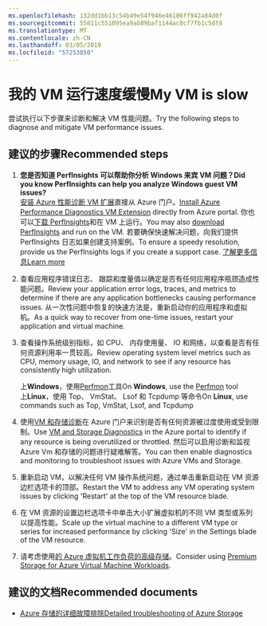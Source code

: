 ```yaml
---
ms.openlocfilehash: 132dd1bb13c54b49e54f946e46106ff942a84d0f
ms.sourcegitcommit: 55811c551095ea9ab89baf1144ac0cf7fb1c5df8
ms.translationtype: MT
ms.contentlocale: zh-CN
ms.lasthandoff: 03/05/2019
ms.locfileid: "57253850"
---
```

<properties
    pageTitle="我的 VM 运行速度缓慢"
    description="我的 VM 运行速度缓慢 "
    service="microsoft.classiccompute"
    resource="virtualmachines"
    authors="ScottAzure"
    ms.author="scotro"
    displayOrder="7"
    selfHelpType="resource"
    supportTopicIds="32628264,32628261,32628277,32628254,32628275,32628268,32628281,32628270"
    resourceTags="windows, linux, windowsSQL, redhat"
    productPesIds="14749,15571,15797,16454"
    cloudEnvironments="public"
    articleId="5b164da5-bc96-47b3-8bd9-74cfcf4db851"
    category="性能"
    searchTags="性能降低，、 vm"
/>

# <a name="my-vm-is-slow"></a><span data-ttu-id="7e2af-105">我的 VM 运行速度缓慢</span><span class="sxs-lookup"><span data-stu-id="7e2af-105">My VM is slow</span></span>

<span data-ttu-id="7e2af-106">尝试执行以下步骤来诊断和解决 VM 性能问题。</span><span class="sxs-lookup"><span data-stu-id="7e2af-106">Try the following steps to diagnose and mitigate VM performance issues.</span></span><br>

## <a name="recommended-steps"></a><span data-ttu-id="7e2af-107">**建议的步骤**</span><span class="sxs-lookup"><span data-stu-id="7e2af-107">**Recommended steps**</span></span>

1. <span data-ttu-id="7e2af-108">**您是否知道 PerfInsights 可以帮助你分析 Windows 来宾 VM 问题？**</span><span class="sxs-lookup"><span data-stu-id="7e2af-108">**Did you know PerfInsights can help you analyze Windows guest VM issues?**</span></span>  
    <span data-ttu-id="7e2af-109">[安装 Azure 性能诊断 VM 扩展](https://docs.microsoft.com/azure/virtual-machines/troubleshooting/performance-diagnostics-vm-extension)直接从 Azure 门户。</span><span class="sxs-lookup"><span data-stu-id="7e2af-109">[Install Azure Performance Diagnostics VM Extension](https://docs.microsoft.com/azure/virtual-machines/troubleshooting/performance-diagnostics-vm-extension) directly from Azure portal.</span></span> <span data-ttu-id="7e2af-110">你也可以[下载 PerfInsights](https://www.microsoft.com/download/details.aspx?id=54915&fa43d42b-25b5-4a42-fe9b-1634f450f5ee=True)和在 VM 上运行。</span><span class="sxs-lookup"><span data-stu-id="7e2af-110">You may also [download PerfInsights](https://www.microsoft.com/download/details.aspx?id=54915&fa43d42b-25b5-4a42-fe9b-1634f450f5ee=True) and run on the VM.</span></span> <span data-ttu-id="7e2af-111">若要确保快速解决问题，向我们提供 PerfInsights 日志如果创建支持案例。</span><span class="sxs-lookup"><span data-stu-id="7e2af-111">To ensure a speedy resolution, provide us the PerfInsights logs if you create a support case.</span></span> [<span data-ttu-id="7e2af-112">了解更多信息</span><span class="sxs-lookup"><span data-stu-id="7e2af-112">Learn more</span></span>](https://docs.microsoft.com/azure/virtual-machines/troubleshooting/how-to-use-perfInsights)

2. <span data-ttu-id="7e2af-113">查看应用程序错误日志、 跟踪和度量值以确定是否有任何应用程序瓶颈造成性能问题。</span><span class="sxs-lookup"><span data-stu-id="7e2af-113">Review your application error logs, traces, and metrics to determine if there are any application bottlenecks causing performance issues.</span></span> <span data-ttu-id="7e2af-114">从一次性问题中恢复的快速方法是，重新启动你的应用程序和虚拟机。</span><span class="sxs-lookup"><span data-stu-id="7e2af-114">As a quick way to recover from one-time issues, restart your application and virtual machine.</span></span>

3. <span data-ttu-id="7e2af-115">查看操作系统级别指标，如 CPU、 内存使用量、 IO 和网络，以查看是否有任何资源利用率一贯较高。</span><span class="sxs-lookup"><span data-stu-id="7e2af-115">Review operating system level metrics such as CPU, memory usage, IO, and network to see if any resource has consistently high utilization.</span></span><br>

    <span data-ttu-id="7e2af-116">上**Windows**，使用[Perfmon](https://docs.microsoft.com/windows-server/administration/windows-commands/perfmon)工具</span><span class="sxs-lookup"><span data-stu-id="7e2af-116">On **Windows**, use the [Perfmon](https://docs.microsoft.com/windows-server/administration/windows-commands/perfmon) tool</span></span><br>
    <span data-ttu-id="7e2af-117">上**Linux**，使用 Top、 VmStat、 Lsof 和 Tcpdump 等命令</span><span class="sxs-lookup"><span data-stu-id="7e2af-117">On **Linux**, use commands such as Top, VmStat, Lsof, and Tcpdump</span></span><br>

4. <span data-ttu-id="7e2af-118">使用[VM 和存储诊断](http://aka.ms/azurevmperf)在 Azure 门户来识别是否有任何资源被过度使用或受到限制。</span><span class="sxs-lookup"><span data-stu-id="7e2af-118">Use [VM and Storage Diagnostics](http://aka.ms/azurevmperf) in the Azure portal to identify if any resource is being overutilized or throttled.</span></span> <span data-ttu-id="7e2af-119">然后可以启用诊断和监视 Azure Vm 和存储的问题进行疑难解答。</span><span class="sxs-lookup"><span data-stu-id="7e2af-119">You can then enable diagnostics and monitoring to troubleshoot issues with Azure VMs and Storage.</span></span>

5. <span data-ttu-id="7e2af-120">重新启动 VM，以解决任何 VM 操作系统问题，通过单击重新启动在 VM 资源边栏选项卡的顶部。</span><span class="sxs-lookup"><span data-stu-id="7e2af-120">Restart the VM to address any VM operating system issues by clicking 'Restart' at the top of the VM resource blade.</span></span><br>
6. <span data-ttu-id="7e2af-121">在 VM 资源的设置边栏选项卡中单击大小扩展虚拟机的不同 VM 类型或系列以提高性能。</span><span class="sxs-lookup"><span data-stu-id="7e2af-121">Scale up the virtual machine to a different VM type or series for increased performance by clicking 'Size' in the Settings blade of the VM resource.</span></span><br>
7. <span data-ttu-id="7e2af-122">请考虑使用[的 Azure 虚拟机工作负荷的高级存储](https://azure.microsoft.com/documentation/articles/storage-premium-storage-preview-portal/)。</span><span class="sxs-lookup"><span data-stu-id="7e2af-122">Consider using [Premium Storage for Azure Virtual Machine Workloads](https://azure.microsoft.com/documentation/articles/storage-premium-storage-preview-portal/).</span></span><br>

## <a name="recommended-documents"></a><span data-ttu-id="7e2af-123">**建议的文档**</span><span class="sxs-lookup"><span data-stu-id="7e2af-123">**Recommended documents**</span></span>

* [<span data-ttu-id="7e2af-124">Azure 存储的详细故障排除</span><span class="sxs-lookup"><span data-stu-id="7e2af-124">Detailed troubleshooting of Azure Storage</span></span>](https://azure.microsoft.com/documentation/articles/storage-monitoring-diagnosing-troubleshooting/)
